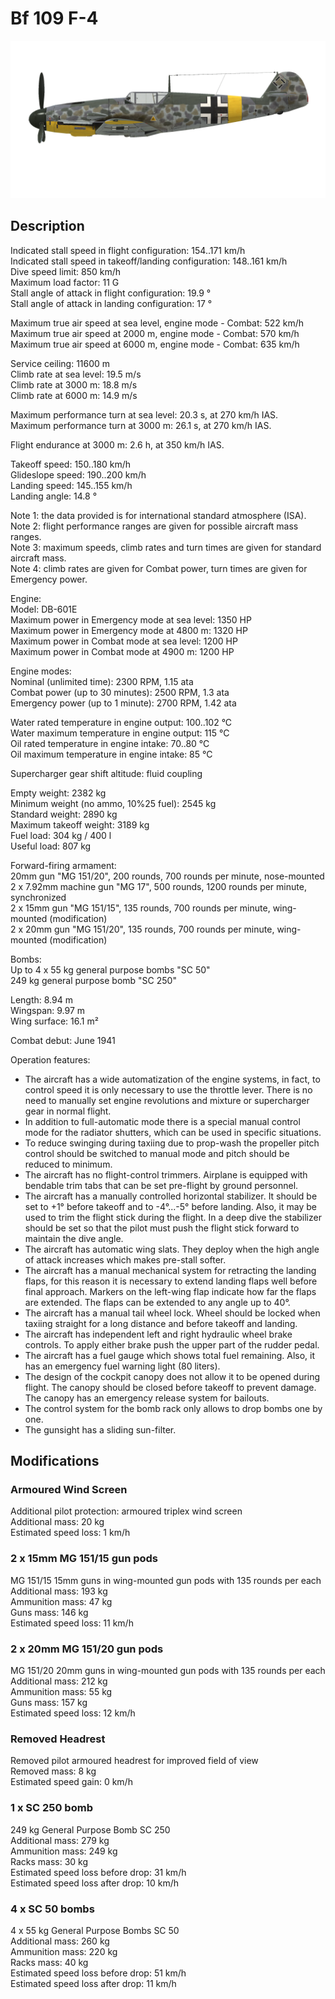 # Bf 109 F-4  
  
![bf109f4](../images/bf109f4.png)  
  
## Description  
  
Indicated stall speed in flight configuration: 154..171 km/h  
Indicated stall speed in takeoff/landing configuration: 148..161 km/h  
Dive speed limit: 850 km/h  
Maximum load factor: 11 G  
Stall angle of attack in flight configuration: 19.9 °  
Stall angle of attack in landing configuration: 17 °  
  
Maximum true air speed at sea level, engine mode - Combat: 522 km/h  
Maximum true air speed at 2000 m, engine mode - Combat: 570 km/h  
Maximum true air speed at 6000 m, engine mode - Combat: 635 km/h  
  
Service ceiling: 11600 m  
Climb rate at sea level: 19.5 m/s  
Climb rate at 3000 m: 18.8 m/s  
Climb rate at 6000 m: 14.9 m/s  
  
Maximum performance turn at sea level: 20.3 s, at 270 km/h IAS.  
Maximum performance turn at 3000 m: 26.1 s, at 270 km/h IAS.  
  
Flight endurance at 3000 m: 2.6 h, at 350 km/h IAS.  
  
Takeoff speed: 150..180 km/h  
Glideslope speed: 190..200 km/h  
Landing speed: 145..155 km/h  
Landing angle: 14.8 °  
  
Note 1: the data provided is for international standard atmosphere (ISA).  
Note 2: flight performance ranges are given for possible aircraft mass ranges.  
Note 3: maximum speeds, climb rates and turn times are given for standard aircraft mass.  
Note 4: climb rates are given for Combat power, turn times are given for Emergency power.  
  
Engine:  
Model: DB-601E  
Maximum power in Emergency mode at sea level: 1350 HP  
Maximum power in Emergency mode at 4800 m: 1320 HP  
Maximum power in Combat mode at sea level: 1200 HP  
Maximum power in Combat mode at 4900 m: 1200 HP  
  
Engine modes:  
Nominal (unlimited time): 2300 RPM, 1.15 ata  
Combat power (up to 30 minutes): 2500 RPM, 1.3 ata  
Emergency power (up to 1 minute): 2700 RPM, 1.42 ata  
  
Water rated temperature in engine output: 100..102 °C  
Water maximum temperature in engine output: 115 °C  
Oil rated temperature in engine intake: 70..80 °C  
Oil maximum temperature in engine intake: 85 °C  
  
Supercharger gear shift altitude: fluid coupling   
  
Empty weight: 2382 kg  
Minimum weight (no ammo, 10%25 fuel): 2545 kg  
Standard weight: 2890 kg  
Maximum takeoff weight: 3189 kg  
Fuel load: 304 kg / 400 l  
Useful load: 807 kg  
  
Forward-firing armament:  
20mm gun "MG 151/20", 200 rounds, 700 rounds per minute, nose-mounted  
2 x 7.92mm machine gun "MG 17", 500 rounds, 1200 rounds per minute, synchronized  
2 x 15mm gun "MG 151/15", 135 rounds, 700 rounds per minute, wing-mounted (modification)  
2 x 20mm gun "MG 151/20", 135 rounds, 700 rounds per minute, wing-mounted (modification)  
  
Bombs:  
Up to 4 x 55 kg general purpose bombs "SC 50"  
249 kg general purpose bomb "SC 250"  
  
Length: 8.94 m  
Wingspan: 9.97 m  
Wing surface: 16.1 m²  
  
Combat debut: June 1941  
  
Operation features:  
- The aircraft has a wide automatization of the engine systems, in fact, to control speed it is only necessary to use the throttle lever. There is no need to manually set engine revolutions and mixture or supercharger gear in normal flight.  
- In addition to full-automatic mode there is a special manual control mode for the radiator shutters, which can be used in specific situations.  
- To reduce swinging during taxiing due to prop-wash the propeller pitch control should be switched to manual mode and pitch should be reduced to minimum.  
- The aircraft has no flight-control trimmers. Airplane is equipped with bendable trim tabs that can be set pre-flight by ground personnel.  
- The aircraft has a manually controlled horizontal stabilizer. It should be set to +1° before takeoff and to -4°...-5° before landing. Also, it may be used to trim the flight stick during the flight. In a deep dive the stabilizer should be set so that the pilot must push the flight stick forward to maintain the dive angle.  
- The aircraft has automatic wing slats. They deploy when the high angle of attack increases which makes pre-stall softer.  
- The aircraft has a manual mechanical system for retracting the landing flaps, for this reason it is necessary to extend landing flaps well before final approach. Markers on the left-wing flap indicate how far the flaps are extended. The flaps can be extended to any angle up to 40°.  
- The aircraft has a manual tail wheel lock. Wheel should be locked when taxiing straight for a long distance and before takeoff and landing.  
- The aircraft has independent left and right hydraulic wheel brake controls. To apply either brake push the upper part of the rudder pedal.  
- The aircraft has a fuel gauge which shows total fuel remaining. Also, it has an emergency fuel warning light (80 liters).  
- The design of the cockpit canopy does not allow it to be opened during flight. The canopy should be closed before takeoff to prevent damage. The canopy has an emergency release system for bailouts.  
- The control system for the bomb rack only allows to drop bombs one by one.  
- The gunsight has a sliding sun-filter.  
  
## Modifications  
  
  
### Armoured Wind Screen  
  
Additional pilot protection: armoured triplex wind screen  
Additional mass: 20 kg  
Estimated speed loss: 1 km/h  
  
### 2 x 15mm MG 151/15 gun pods  
  
MG 151/15 15mm guns in wing-mounted gun pods with 135 rounds per each  
Additional mass: 193 kg  
Ammunition mass: 47 kg  
Guns mass: 146 kg  
Estimated speed loss: 11 km/h  
  
### 2 x 20mm MG 151/20 gun pods  
  
MG 151/20 20mm guns in wing-mounted gun pods with 135 rounds per each  
Additional mass: 212 kg  
Ammunition mass: 55 kg  
Guns mass: 157 kg  
Estimated speed loss: 12 km/h  
  
### Removed Headrest  
  
Removed pilot armoured headrest for improved field of view  
Removed mass: 8 kg  
Estimated speed gain: 0 km/h  
  
### 1 x SC 250 bomb  
  
249 kg General Purpose Bomb SC 250  
Additional mass: 279 kg  
Ammunition mass: 249 kg  
Racks mass: 30 kg  
Estimated speed loss before drop: 31 km/h  
Estimated speed loss after drop: 10 km/h  
  
### 4 x SC 50 bombs  
  
4 x 55 kg General Purpose Bombs SC 50  
Additional mass: 260 kg  
Ammunition mass: 220 kg  
Racks mass: 40 kg  
Estimated speed loss before drop: 51 km/h  
Estimated speed loss after drop: 11 km/h  